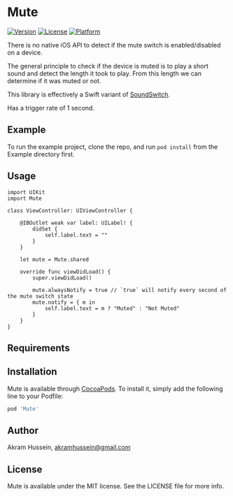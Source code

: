 # Mute

[![Version](https://img.shields.io/cocoapods/v/Mute.svg?style=flat)](http://cocoapods.org/pods/Mute)
[![License](https://img.shields.io/cocoapods/l/Mute.svg?style=flat)](http://cocoapods.org/pods/Mute)
[![Platform](https://img.shields.io/cocoapods/p/Mute.svg?style=flat)](http://cocoapods.org/pods/Mute)

There is no native iOS API to detect if the mute switch is enabled/disabled on a device.

The general principle to check if the device is muted is to play a short sound and detect the length it took to play.
From this length we can determine if it was muted or not.

This library is effectively a Swift variant of [SoundSwitch](https://github.com/moshegottlieb/SoundSwitch).

Has a trigger rate of 1 second.

## Example

To run the example project, clone the repo, and run `pod install` from the Example directory first.

## Usage

```
import UIKit
import Mute

class ViewController: UIViewController {

    @IBOutlet weak var label: UILabel! {
        didSet {
            self.label.text = ""
        }
    }

    let mute = Mute.shared

    override func viewDidLoad() {
        super.viewDidLoad()

        mute.alwaysNotify = true // `true` will notify every second of the mute switch state
        mute.notify = { m in
            self.label.text = m ? "Muted" : "Not Muted"
        }
    }
}
```
## Requirements

## Installation

Mute is available through [CocoaPods](http://cocoapods.org). To install
it, simply add the following line to your Podfile:

```ruby
pod 'Mute'
```

## Author

Akram Hussein, akramhussein@gmail.com

## License

Mute is available under the MIT license. See the LICENSE file for more info.

